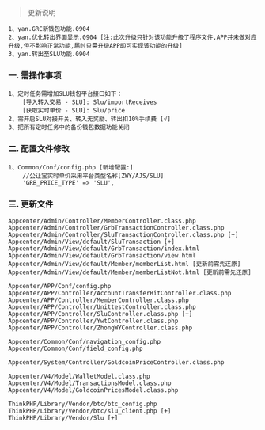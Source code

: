 > 更新说明

	1、yan.GRC新钱包功能.0904
	2、yan.优化转出界面显示.0904 [注:此次升级只针对该功能升级了程序文件,APP并未做对应升级,但不影响正常功能,届时只需升级APP即可实现该功能的升级]
	3、yan.转出至SLU功能.0904
	
### 一. 需操作事项

	1、定时任务需增加SLU钱包平台接口如下：
		[导入转入交易 - SLU]: Slu/importReceives
		[获取实时单价 - SLU]: Slu/price
	2、需开启SLU对接开关、转入无奖励、转出扣10%手续费 [√]
	3、把所有定时任务中的备份钱包数据功能关闭
		
### 二. 配置文件修改

	1、Common/Conf/config.php [新增配置:]
		//公让宝实时单价采用平台类型名称[ZWY/AJS/SLU]
		'GRB_PRICE_TYPE' => 'SLU',

### 三. 更新文件

	Appcenter/Admin/Controller/MemberController.class.php
	Appcenter/Admin/Controller/GrbTransactionController.class.php
	Appcenter/Admin/Controller/SluTransactionController.class.php [+]
	Appcenter/Admin/View/default/SluTransaction [+]
	Appcenter/Admin/View/default/GrbTransaction/index.html
	Appcenter/Admin/View/default/GrbTransaction/view.html
	Appcenter/Admin/View/default/Member/memberList.html [更新前需先还原]
	Appcenter/Admin/View/default/Member/memberListNot.html [更新前需先还原]
	
	Appcenter/APP/Conf/config.php
	Appcenter/APP/Controller/AccountTransferBitController.class.php
	Appcenter/APP/Controller/MemberController.class.php
	Appcenter/APP/Controller/UnittestController.class.php
	Appcenter/APP/Controller/SluController.class.php [+]
	Appcenter/APP/Controller/YwtController.class.php
	Appcenter/APP/Controller/ZhongWYController.class.php
	
	Appcenter/Common/Conf/navigation_config.php
	Appcenter/Common/Conf/field_config.php
	
	Appcenter/System/Controller/GoldcoinPriceController.class.php
	
	Appcenter/V4/Model/WalletModel.class.php
	Appcenter/V4/Model/TransactionsModel.class.php
	Appcenter/V4/Model/GoldcoinPricesModel.class.php
	
	ThinkPHP/Library/Vendor/btc/btc_config.php
	ThinkPHP/Library/Vendor/btc/slu_client.php [+]
	ThinkPHP/Library/Vendor/Slu [+]
	